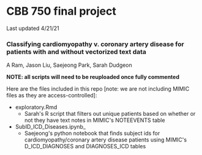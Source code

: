 # CBB 750 final project

Last updated 4/21/21

### Classifying cardiomyopathy v. coronary artery disease for patients with and without vectorized text data

A Ram, Jason Liu, Saejeong Park, Sarah Dudgeon

**NOTE: all scripts will need to be reuploaded once fully commented**


Here are the files included in this repo [note: we are not including MIMIC files as they are access-controlled]: 
* exploratory.Rmd
	* Sarah's R script that filters out unique patients based on whether or not they have text notes in MIMIC's NOTEEVENTS table
* SubID\_ICD\_Diseases.ipynb_ 
	* Saejeong's python notebook that finds subject ids for cardiomyopathy/coronary artery disease patients using MIMIC's D\_ICD\_DIAGNOSES and DIAGNOSES\_ICD tables
